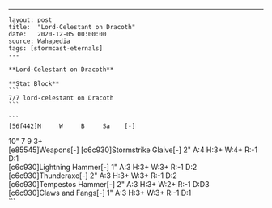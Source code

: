 ---
    layout: post
    title:  "Lord-Celestant on Dracoth"
    date:   2020-12-05 00:00:00
    source: Wahapedia
    tags: [stormcast-eternals]
    ---
    
    **Lord-Celestant on Dracoth**
    
    **Stat Block**
    ```
    7/7 lord-celestant on Dracoth
    ```
    
    ```
    [56f442]M     W     B     Sa    [-]
10"   7     9     3+    
[e85545]Weapons[-]
[c6c930]Stormstrike Glaive[-]
2"     A:4    H:3+   W:4+   R:-1   D:1   
[c6c930]Lightning Hammer[-]
1"     A:3    H:3+   W:3+   R:-1   D:2   
[c6c930]Thunderaxe[-]
2"     A:3    H:3+   W:3+   R:-1   D:2   
[c6c930]Tempestos Hammer[-]
2"     A:3    H:3+   W:2+   R:-1   D:D3  
[c6c930]Claws and Fangs[-]
1"     A:3    H:3+   W:3+   R:-1   D:1   
    ```
    
    
    